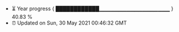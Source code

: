 - ⏳ Year progress { ████████████▁▁▁▁▁▁▁▁▁▁▁▁▁▁▁▁▁▁ } 40.83 %
- ⏰ Updated on Sun, 30 May 2021 00:46:32 GMT

